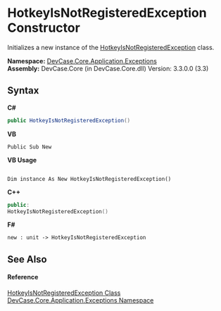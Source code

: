 # HotkeyIsNotRegisteredException Constructor 
 

Initializes a new instance of the <a href="T_DevCase_Core_Application_Exceptions_HotkeyIsNotRegisteredException">HotkeyIsNotRegisteredException</a> class.

**Namespace:**&nbsp;<a href="N_DevCase_Core_Application_Exceptions">DevCase.Core.Application.Exceptions</a><br />**Assembly:**&nbsp;DevCase.Core (in DevCase.Core.dll) Version: 3.3.0.0 (3.3)

## Syntax

**C#**<br />
``` C#
public HotkeyIsNotRegisteredException()
```

**VB**<br />
``` VB
Public Sub New
```

**VB Usage**<br />
``` VB Usage

Dim instance As New HotkeyIsNotRegisteredException()
```

**C++**<br />
``` C++
public:
HotkeyIsNotRegisteredException()
```

**F#**<br />
``` F#
new : unit -> HotkeyIsNotRegisteredException
```


## See Also


#### Reference
<a href="T_DevCase_Core_Application_Exceptions_HotkeyIsNotRegisteredException">HotkeyIsNotRegisteredException Class</a><br /><a href="N_DevCase_Core_Application_Exceptions">DevCase.Core.Application.Exceptions Namespace</a><br />